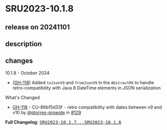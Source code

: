 # SRU2023-10.1.8

## release on 20241101

## description

## changes

10.1.8 - October 2024

* (<a class="issue-link js-issue-link" data-error-text="Failed to load title" data-id="2392277738" data-permission-text="Title is private" data-url="https://github.com/prowide/prowide-iso20022/issues/118" data-hovercard-type="issue" data-hovercard-url="/prowide/prowide-iso20022/issues/118/hovercard" href="https://github.com/prowide/prowide-iso20022/issues/118">GH-118</a>) Added <code>toJsonV9</code> and <code>fromJsonV9</code> in the <code>AbstractMX</code> to handle retro-compatibility with Java 8 DateTime elements in JSON serialization

What's Changed

* <a class="issue-link js-issue-link" data-error-text="Failed to load title" data-id="2392277738" data-permission-text="Title is private" data-url="https://github.com/prowide/prowide-iso20022/issues/118" data-hovercard-type="issue" data-hovercard-url="/prowide/prowide-iso20022/issues/118/hovercard" href="https://github.com/prowide/prowide-iso20022/issues/118">GH-118</a> - CU-86b15d33f ⁃ retro compatibility with dates between v9 and v10 by <a class="user-mention notranslate" data-hovercard-type="user" data-hovercard-url="/users/ptorres-prowide/hovercard" data-octo-click="hovercard-link-click" data-octo-dimensions="link_type:self" href="https://github.com/ptorres-prowide">@ptorres-prowide</a> in <a class="issue-link js-issue-link" data-error-text="Failed to load title" data-id="2589481342" data-permission-text="Title is private" data-url="https://github.com/prowide/prowide-iso20022/issues/129" data-hovercard-type="pull_request" data-hovercard-url="/prowide/prowide-iso20022/pull/129/hovercard" href="https://github.com/prowide/prowide-iso20022/pull/129">#129</a>

<strong>Full Changelog</strong>: <a class="commit-link" href="https://github.com/prowide/prowide-iso20022/compare/SRU2023-10.1.7...SRU2023-10.1.8"><tt>SRU2023-10.1.7...SRU2023-10.1.8</tt></a>

